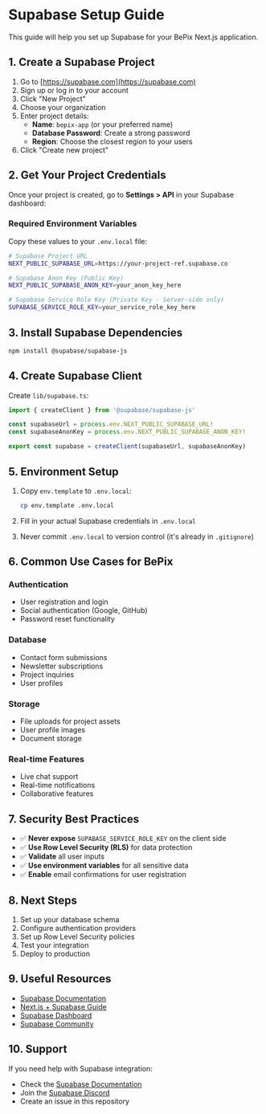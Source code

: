 # Supabase Setup Guide

This guide will help you set up Supabase for your BePix Next.js application.

## 1. Create a Supabase Project

1. Go to [https://supabase.com](https://supabase.com)
2. Sign up or log in to your account
3. Click "New Project"
4. Choose your organization
5. Enter project details:
   - **Name**: `bepix-app` (or your preferred name)
   - **Database Password**: Create a strong password
   - **Region**: Choose the closest region to your users
6. Click "Create new project"

## 2. Get Your Project Credentials

Once your project is created, go to **Settings > API** in your Supabase dashboard:

### Required Environment Variables

Copy these values to your `.env.local` file:

```bash
# Supabase Project URL
NEXT_PUBLIC_SUPABASE_URL=https://your-project-ref.supabase.co

# Supabase Anon Key (Public Key)
NEXT_PUBLIC_SUPABASE_ANON_KEY=your_anon_key_here

# Supabase Service Role Key (Private Key - Server-side only)
SUPABASE_SERVICE_ROLE_KEY=your_service_role_key_here
```

## 3. Install Supabase Dependencies

```bash
npm install @supabase/supabase-js
```

## 4. Create Supabase Client

Create `lib/supabase.ts`:

```typescript
import { createClient } from '@supabase/supabase-js'

const supabaseUrl = process.env.NEXT_PUBLIC_SUPABASE_URL!
const supabaseAnonKey = process.env.NEXT_PUBLIC_SUPABASE_ANON_KEY!

export const supabase = createClient(supabaseUrl, supabaseAnonKey)
```

## 5. Environment Setup

1. Copy `env.template` to `.env.local`:
   ```bash
   cp env.template .env.local
   ```

2. Fill in your actual Supabase credentials in `.env.local`

3. Never commit `.env.local` to version control (it's already in `.gitignore`)

## 6. Common Use Cases for BePix

### Authentication
- User registration and login
- Social authentication (Google, GitHub)
- Password reset functionality

### Database
- Contact form submissions
- Newsletter subscriptions
- Project inquiries
- User profiles

### Storage
- File uploads for project assets
- User profile images
- Document storage

### Real-time Features
- Live chat support
- Real-time notifications
- Collaborative features

## 7. Security Best Practices

- ✅ **Never expose** `SUPABASE_SERVICE_ROLE_KEY` on the client side
- ✅ **Use Row Level Security (RLS)** for data protection
- ✅ **Validate** all user inputs
- ✅ **Use environment variables** for all sensitive data
- ✅ **Enable** email confirmations for user registration

## 8. Next Steps

1. Set up your database schema
2. Configure authentication providers
3. Set up Row Level Security policies
4. Test your integration
5. Deploy to production

## 9. Useful Resources

- [Supabase Documentation](https://supabase.com/docs)
- [Next.js + Supabase Guide](https://supabase.com/docs/guides/getting-started/quickstarts/nextjs)
- [Supabase Dashboard](https://supabase.com/dashboard)
- [Supabase Community](https://github.com/supabase/supabase/discussions)

## 10. Support

If you need help with Supabase integration:
- Check the [Supabase Documentation](https://supabase.com/docs)
- Join the [Supabase Discord](https://discord.supabase.com)
- Create an issue in this repository

